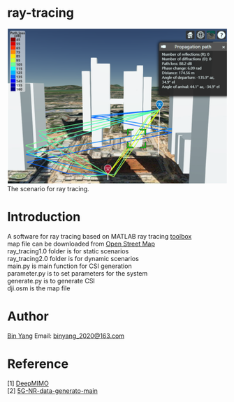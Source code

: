 # ray-tracing
<img src='scenario.png' alt='Ray Tracing' width='600'>
The scenario for ray tracing.  

# Introduction
A software for ray tracing based on MATLAB ray tracing [toolbox](https://www.mathworks.com/help/comm/ref/rfprop.raytracing.html)  
map file can be downloaded from [Open Street Map](https://www.openstreetmap.org)  
ray_tracing1.0 folder is for static scenarios  
ray_tracing2.0 folder is for dynamic scenarios  
main.py is main function for CSI generation  
parameter.py is to set parameters for the system  
generate.py is to generate CSI  
dji.osm is the map file  

# Author
[Bin Yang](https://scholar.google.com/citations?user=_v2KA7UAAAAJ&hl=zh-CN) Email: binyang_2020@163.com  

# Reference
[1] [DeepMIMO](https://github.com/DeepMIMO/DeepMIMO-matlab)  
[2] [5G-NR-data-generato-main](https://github.com/CodeDwan/5G-NR-data-generato)   
